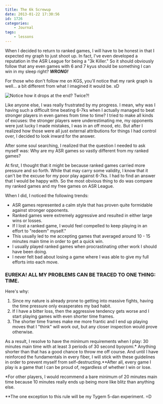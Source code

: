 ```yaml
---
title: The 6k Screwup
date: 2013-01-22 17:30:56
id: 1726
categories:
	- Journal
tags:
	- lessons
---
```


When I decided to return to ranked games, I will have to be honest in that I expected my graph to just shoot up. In fact, I've even developed a reputation in the ASR League for being a "3k Killer." So it should obviously follow that any even games with 6 and 7 kyus should be something I can win in my sleep right? _**WRONG!**_

For those who don't follow me on KGS, you'll notice that my rank graph is well... a bit different from what I imagined it would be. xD

![Notice how it drops at the end? Twice?!](/images/2013/01/rank2.png)

Like anyone else, I was really frustrated by my progress. I mean, why was I having such a difficult time beating 6-7ks when I actually managed to beat stronger players in even games from time to time? I tried to make all kinds of excuses: the stronger players were underestimating me, my opponents were just lucky I made mistakes, I was in an off mood, etc. But after I realized how those were all just external attributions for things I had control over, I decided to look inward for the answer.

<!--more-->

After some soul searching, I realized that the question I needed to ask myself was: Why are my ASR games so vastly different from my ranked games?

At first, I thought that it might be because ranked games carried more pressure and so forth. While that may carry some validity, I know that it can't be the excuse for my poor play against 6-7ks. I had to find an answer that I would be happy with. So the most obvious thing to do was compare my ranked games and my free games on ASR League.

When I did, I noticed the following trends:

*   ASR games represented a calm style that has proven quite formidable against stronger opponents.
*   Ranked games were extremely aggressive and resulted in either large wins or losses.
*   If I lost a ranked game, I would feel compelled to keep playing in an effort to "redeem" myself."
*   This usually led to me accepting games that averaged around 10 - 15 minutes main time in order to get a quick win.
*   I usually played ranked games when procrastinating other work I should have been doing.
*   I never felt bad about losing a game where I was able to give my full efforts into each move.

### EUREKA! ALL MY PROBLEMS CAN BE TRACED TO ONE THING: TIME.

Here's why:

1.  Since my nature is already prone to getting into massive fights, having the time pressure only exasperates my bad habit.
2.  If I have a bitter loss, then the aggressive tendency gets worse and I start playing games with even shorter time frames.
3.  The shorter time frames make me more frantic and I end up playing moves that I "think" will work out, but any closer inspection would prove otherwise.

As a result, I resolve to have the minimum requirements when I play: 30 minutes main time with at least 3 periods of 30 second byoyomi.* Anything shorter than that has a good chance to throw me off course. And until I have reinforced the fundamentals in every fiber, I will stick with these guidelines in order to prevent myself from self-destructing.**After all, every game I play is a game that I can be proud of, regardless of whether I win or lose.

*For other players, I would recommend a bare minimum of 20 minutes main time because 10 minutes really ends up being more like blitz than anything else.

**The one exception to this rule will be my Tygem 5-dan experiment. =D